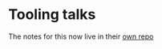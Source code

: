 # Tooling talks

The notes for this now live in their [own repo](https://github.com/ckipp01/tooling-talks)
